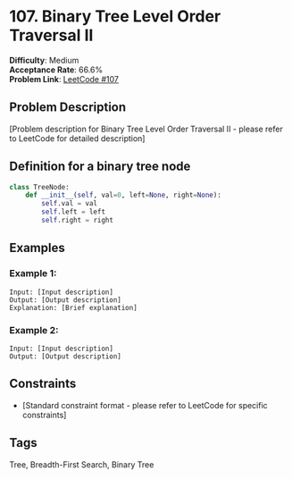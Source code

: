 # 107. Binary Tree Level Order Traversal II

**Difficulty**: Medium  
**Acceptance Rate**: 66.6%  
**Problem Link**: [LeetCode #107](https://leetcode.com/problems/binary-tree-level-order-traversal-ii/)

## Problem Description

[Problem description for Binary Tree Level Order Traversal II - please refer to LeetCode for detailed description]

## Definition for a binary tree node

```python
class TreeNode:
    def __init__(self, val=0, left=None, right=None):
        self.val = val
        self.left = left
        self.right = right
```

## Examples

### Example 1:
```
Input: [Input description]
Output: [Output description]
Explanation: [Brief explanation]
```

### Example 2:
```
Input: [Input description]
Output: [Output description]
```

## Constraints

- [Standard constraint format - please refer to LeetCode for specific constraints]

## Tags
Tree, Breadth-First Search, Binary Tree